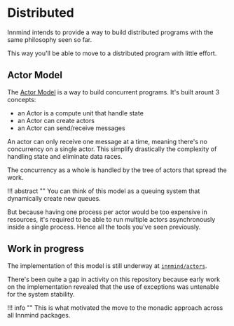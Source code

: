 # Distributed

Innmind intends to provide a way to build distributed programs with the same philosophy seen so far.

This way you'll be able to move to a distributed program with little effort.

## Actor Model

The [Actor Model](https://en.wikipedia.org/wiki/Actor_model) is a way to build concurrent programs. It's built arount 3 concepts:

- an Actor is a compute unit that handle state
- an Actor can create actors
- an Actor can send/receive messages

An actor can only receive one message at a time, meaning there's no concurrency on a single actor. This simplify drastically the complexity of handling state and eliminate data races.

The concurrency as a whole is handled by the tree of actors that spread the work.

!!! abstract ""
    You can think of this model as a queuing system that dynamically create new queues.

But because having one process per actor would be too expensive in resources, it's required to be able to run multiple actors asynchronously inside a single process. Hence all the tools you've seen previously.

## Work in progress

The implementation of this model is still underway at [`innmind/actors`](https://github.com/Innmind/actors).

There's been quite a gap in activity on this repository because early work on the implementation revealed that the use of exceptions was untenable for the system stability.

!!! info ""
    This is what motivated the move to the monadic approach across all Innmind packages.

